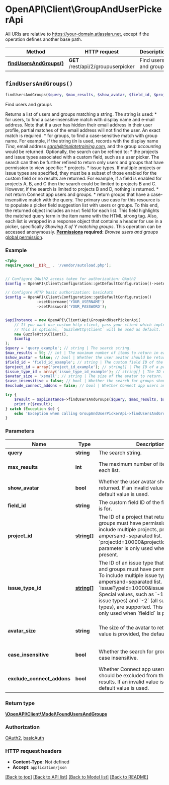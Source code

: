 # OpenAPI\Client\GroupAndUserPickerApi

All URIs are relative to https://your-domain.atlassian.net, except if the operation defines another base path.

| Method | HTTP request | Description |
| ------------- | ------------- | ------------- |
| [**findUsersAndGroups()**](GroupAndUserPickerApi.md#findUsersAndGroups) | **GET** /rest/api/2/groupuserpicker | Find users and groups |


## `findUsersAndGroups()`

```php
findUsersAndGroups($query, $max_results, $show_avatar, $field_id, $project_id, $issue_type_id, $avatar_size, $case_insensitive, $exclude_connect_addons): \OpenAPI\Client\Model\FoundUsersAndGroups
```

Find users and groups

Returns a list of users and groups matching a string. The string is used:   *  for users, to find a case-insensitive match with display name and e-mail address. Note that if a user has hidden their email address in their user profile, partial matches of the email address will not find the user. An exact match is required.  *  for groups, to find a case-sensitive match with group name.  For example, if the string *tin* is used, records with the display name *Tina*, email address *sarah@tinplatetraining.com*, and the group *accounting* would be returned.  Optionally, the search can be refined to:   *  the projects and issue types associated with a custom field, such as a user picker. The search can then be further refined to return only users and groups that have permission to view specific:           *  projects.      *  issue types.          If multiple projects or issue types are specified, they must be a subset of those enabled for the custom field or no results are returned. For example, if a field is enabled for projects A, B, and C then the search could be limited to projects B and C. However, if the search is limited to projects B and D, nothing is returned.  *  not return Connect app users and groups.  *  return groups that have a case-insensitive match with the query.  The primary use case for this resource is to populate a picker field suggestion list with users or groups. To this end, the returned object includes an `html` field for each list. This field highlights the matched query term in the item name with the HTML strong tag. Also, each list is wrapped in a response object that contains a header for use in a picker, specifically *Showing X of Y matching groups*.  This operation can be accessed anonymously.  **[Permissions](#permissions) required:** *Browse users and groups* [global permission](https://confluence.atlassian.com/x/yodKLg).

### Example

```php
<?php
require_once(__DIR__ . '/vendor/autoload.php');


// Configure OAuth2 access token for authorization: OAuth2
$config = OpenAPI\Client\Configuration::getDefaultConfiguration()->setAccessToken('YOUR_ACCESS_TOKEN');

// Configure HTTP basic authorization: basicAuth
$config = OpenAPI\Client\Configuration::getDefaultConfiguration()
              ->setUsername('YOUR_USERNAME')
              ->setPassword('YOUR_PASSWORD');


$apiInstance = new OpenAPI\Client\Api\GroupAndUserPickerApi(
    // If you want use custom http client, pass your client which implements `GuzzleHttp\ClientInterface`.
    // This is optional, `GuzzleHttp\Client` will be used as default.
    new GuzzleHttp\Client(),
    $config
);
$query = 'query_example'; // string | The search string.
$max_results = 50; // int | The maximum number of items to return in each list.
$show_avatar = false; // bool | Whether the user avatar should be returned. If an invalid value is provided, the default value is used.
$field_id = 'field_id_example'; // string | The custom field ID of the field this request is for.
$project_id = array('project_id_example'); // string[] | The ID of a project that returned users and groups must have permission to view. To include multiple projects, provide an ampersand-separated list. For example, `projectId=10000&projectId=10001`. This parameter is only used when `fieldId` is present.
$issue_type_id = array('issue_type_id_example'); // string[] | The ID of an issue type that returned users and groups must have permission to view. To include multiple issue types, provide an ampersand-separated list. For example, `issueTypeId=10000&issueTypeId=10001`. Special values, such as `-1` (all standard issue types) and `-2` (all subtask issue types), are supported. This parameter is only used when `fieldId` is present.
$avatar_size = 'xsmall'; // string | The size of the avatar to return. If an invalid value is provided, the default value is used.
$case_insensitive = false; // bool | Whether the search for groups should be case insensitive.
$exclude_connect_addons = false; // bool | Whether Connect app users and groups should be excluded from the search results. If an invalid value is provided, the default value is used.

try {
    $result = $apiInstance->findUsersAndGroups($query, $max_results, $show_avatar, $field_id, $project_id, $issue_type_id, $avatar_size, $case_insensitive, $exclude_connect_addons);
    print_r($result);
} catch (Exception $e) {
    echo 'Exception when calling GroupAndUserPickerApi->findUsersAndGroups: ', $e->getMessage(), PHP_EOL;
}
```

### Parameters

| Name | Type | Description  | Notes |
| ------------- | ------------- | ------------- | ------------- |
| **query** | **string**| The search string. | |
| **max_results** | **int**| The maximum number of items to return in each list. | [optional] [default to 50] |
| **show_avatar** | **bool**| Whether the user avatar should be returned. If an invalid value is provided, the default value is used. | [optional] [default to false] |
| **field_id** | **string**| The custom field ID of the field this request is for. | [optional] |
| **project_id** | [**string[]**](../Model/string.md)| The ID of a project that returned users and groups must have permission to view. To include multiple projects, provide an ampersand-separated list. For example, &#x60;projectId&#x3D;10000&amp;projectId&#x3D;10001&#x60;. This parameter is only used when &#x60;fieldId&#x60; is present. | [optional] |
| **issue_type_id** | [**string[]**](../Model/string.md)| The ID of an issue type that returned users and groups must have permission to view. To include multiple issue types, provide an ampersand-separated list. For example, &#x60;issueTypeId&#x3D;10000&amp;issueTypeId&#x3D;10001&#x60;. Special values, such as &#x60;-1&#x60; (all standard issue types) and &#x60;-2&#x60; (all subtask issue types), are supported. This parameter is only used when &#x60;fieldId&#x60; is present. | [optional] |
| **avatar_size** | **string**| The size of the avatar to return. If an invalid value is provided, the default value is used. | [optional] [default to &#39;xsmall&#39;] |
| **case_insensitive** | **bool**| Whether the search for groups should be case insensitive. | [optional] [default to false] |
| **exclude_connect_addons** | **bool**| Whether Connect app users and groups should be excluded from the search results. If an invalid value is provided, the default value is used. | [optional] [default to false] |

### Return type

[**\OpenAPI\Client\Model\FoundUsersAndGroups**](../Model/FoundUsersAndGroups.md)

### Authorization

[OAuth2](../../README.md#OAuth2), [basicAuth](../../README.md#basicAuth)

### HTTP request headers

- **Content-Type**: Not defined
- **Accept**: `application/json`

[[Back to top]](#) [[Back to API list]](../../README.md#endpoints)
[[Back to Model list]](../../README.md#models)
[[Back to README]](../../README.md)
